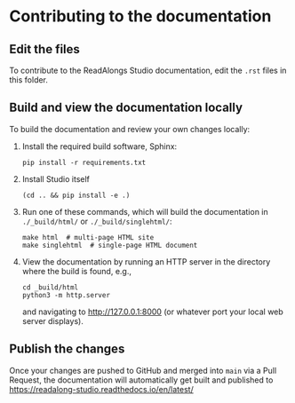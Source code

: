 # Contributing to the documentation

## Edit the files

To contribute to the ReadAlongs Studio documentation, edit the `.rst` files in
this folder.

## Build and view the documentation locally

To build the documentation and review your own changes locally:

1. Install the required build software, Sphinx:

       pip install -r requirements.txt

2. Install Studio itself

       (cd .. && pip install -e .)

3. Run one of these commands, which will build the documentation in `./_build/html/`
   or `./_build/singlehtml/`:

       make html  # multi-page HTML site
       make singlehtml  # single-page HTML document

2. View the documentation by running an HTTP server in the directory where the
   build is found, e.g.,

       cd _build/html
       python3 -m http.server

   and navigating to http://127.0.0.1:8000 (or whatever port your local web
   server displays).

## Publish the changes

Once your changes are pushed to GitHub and merged into `main` via a Pull
Request, the documentation will automatically get built and published to
https://readalong-studio.readthedocs.io/en/latest/
